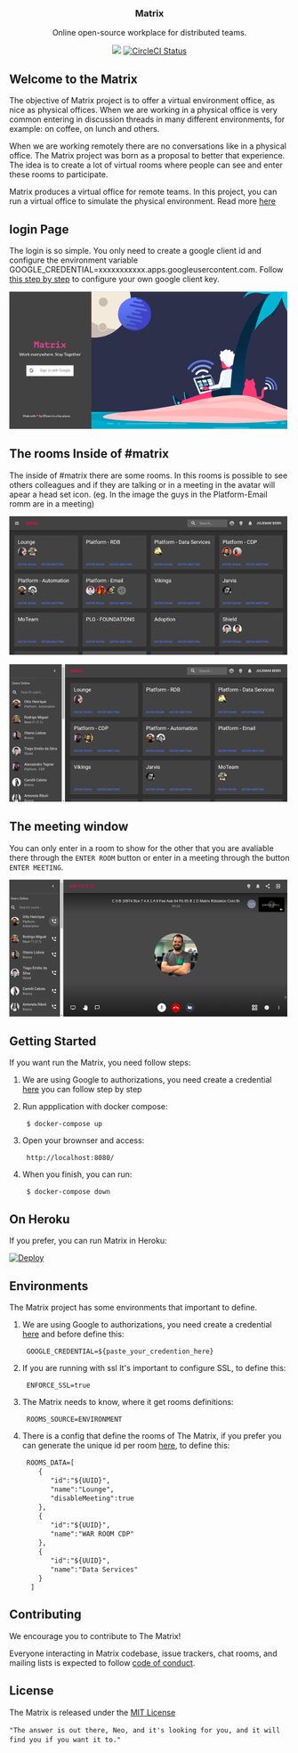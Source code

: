 <h3 align="center">Matrix</h3>

<p align="center">Online open-source workplace for distributed teams.</p>

<p align="center">
  <a href="https://codeclimate.com/github/ResultadosDigitais/matrix/maintainability"><img src="https://api.codeclimate.com/v1/badges/a41e6e73f69c94d8b9c5/maintainability" /></a>
  <a href="https://circleci.com/gh/ResultadosDigitais/matrix"><img alt="CircleCI Status" src="https://img.shields.io/circleci/project/github/babel/babel/master.svg?label=CircleCI&maxAge=43200"></a>
</p>

## Welcome to the Matrix

The objective of Matrix project is to offer a virtual environment office, as nice as physical offices. When we are working in a physical office is very common entering in discussion threads in many different environments, for example: on coffee, on lunch and others.

When we are working remotely there are no conversations like in a physical office. The Matrix project was born as a proposal to better that experience. The idea is to create a lot of virtual rooms where people can see and enter these rooms to participate.

Matrix produces a virtual office for remote teams. In this project, you can run a virtual office to simulate the physical environment. Read more [here](https://medium.com/rd-shipit/matrix-d4cfc4ad4c75)

## login Page
The login is so simple. You only need to create a google client id and configure the environment variable GOOGLE_CREDENTIAL=xxxxxxxxxxx.apps.googleusercontent.com. Follow [this step by step](/docs/GOOGLE-CREDENTIAL-STEP-BY-STEP.md) to configure your own google client key.

![Login Page](docs/img/matrix-login.png)

## The rooms Inside of #matrix
 
The inside of #matrix there are some rooms. In this rooms is possible to see others colleagues and if they are talking or in a meeting in the avatar will apear a head set icon. (eg. In the image the guys in the Platform-Email romm are in a meeting)  

![Matrix Room](docs/img/matrix-rooms.png)

![Matrix Online](/docs/img/matrix-online.png)

## The meeting window

You can only enter in a room to show for the other that you are avaliable there through the `ENTER ROOM` button or enter in a meeting through the button `ENTER MEETING`. 

![Matrix Meet](docs/img/matrix-meet-room.png)


## Getting Started

If you want run the Matrix, you need follow steps:

1. We are using Google to authorizations, you need create a credential [here](/docs/GOOGLE-CREDENTIAL-STEP-BY-STEP.md) you can follow step by step

2. Run appplication with docker compose:

		$ docker-compose up

3. Open your brownser and access: 

		http://localhost:8080/

4. When you finish, you can run:

		$ docker-compose down
		
## On Heroku
If you prefer, you can run Matrix in Heroku: 

[![Deploy](https://www.herokucdn.com/deploy/button.svg)](https://heroku.com/deploy?template=https://github.com/ResultadosDigitais/matrix)


## Environments

The Matrix project has some environments that important to define.

1. We are using Google to authorizations, you need create a credential [here](https://developers.google.com/identity/sign-in/web/sign-in) and before define this:

		GOOGLE_CREDENTIAL=${paste_your_credention_here}

2. If you are running with ssl It's important to configure SSL, to define this:

		ENFORCE_SSL=true

3. The Matrix needs to know, where it get rooms definitions:

		ROOMS_SOURCE=ENVIRONMENT

4. There is a config that define the rooms of The Matrix, if you prefer you can generate the unique id per room [here](https://www.uuidgenerator.net), to define this:


		ROOMS_DATA=[
		   {
		      "id":"${UUID}",
		      "name":"Lounge",
		      "disableMeeting":true
		   },
		   {
		      "id":"${UUID}",
		      "name":"WAR ROOM CDP"
		   },
		   {
		      "id":"${UUID}",
		      "name":"Data Services"
		   }
		 ]


## Contributing
We encourage you to contribute to The Matrix!

Everyone interacting in Matrix codebase, issue trackers, chat rooms, and mailing lists is expected to follow [code of conduct](docs/CODE_OF_CONDUCT.md).


## License
The Matrix is released under the [MIT License](docs/LICENSE)



`"The answer is out there, Neo, and it's looking for you, and it will find you if you want it to."`
